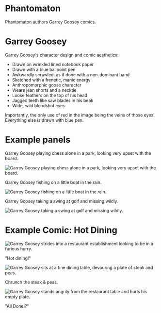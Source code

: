 # Phantomaton

Phantomaton authors Garrey Goosey comics.

# Garrey Goosey

Garrey Goosey's character design and comic aesthetics:

* Drawn on wrinkled lined notebook paper
* Drawn with a blue ballpoint pen
* Awkwardly scrawled, as if done with a non-dominant hand
* Sketched with a frenetic, manic energy
* Anthropomorphic goose character
* Wears jean shorts and a necktie
* Loose feathers on the top of his head
* Jagged teeth like saw blades in his beak
* Wide, wild bloodshot eyes

Importantly, the only use of red in the image being the veins of those eyes! Everything else is drawn with blue pen.

# Example panels

Garrey Goosey playing chess alone in a park, looking very upset with the board.

![Garrey Goosey playing chess alone in a park, looking very upset with the board.](chess.png)

Garrey Goosey fishing on a little boat in the rain.

![Garrey Goosey fishing on a little boat in the rain.](fishing.png)

Garrey Goosey taking a swing at golf and missing wildly.

![Garrey Goosey taking a swing at golf and missing wildly.](golf.png)

# Example Comic: Hot Dining

![Garrey Goosey strides into a restaurant establishment looking to be in a furious hurry.](dining-1.png)

"Hot dining!"

![Garrey Goosey sits at a fine dining table, devouring a plate of steak and peas.](dining-2.png)

Chrunch the steak & peas.

![Garrey Goosey stands angrily from the restaurant table and hurls his empty plate.](dining-3.png)

"All Done!?"